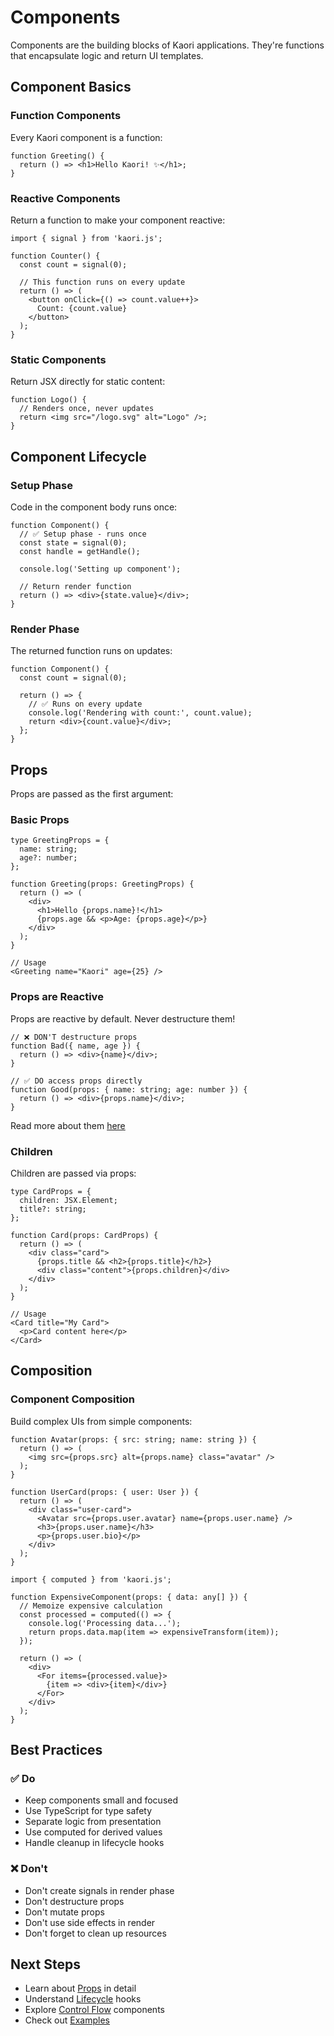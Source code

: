 # Components

Components are the building blocks of Kaori applications. They're functions that encapsulate logic and return UI templates.

## Component Basics

### Function Components

Every Kaori component is a function:

```tsx
function Greeting() {
  return () => <h1>Hello Kaori! ✨</h1>;
}
```

### Reactive Components

Return a function to make your component reactive:

```tsx
import { signal } from 'kaori.js';

function Counter() {
  const count = signal(0);

  // This function runs on every update
  return () => (
    <button onClick={() => count.value++}>
      Count: {count.value}
    </button>
  );
}
```

### Static Components

Return JSX directly for static content:

```tsx
function Logo() {
  // Renders once, never updates
  return <img src="/logo.svg" alt="Logo" />;
}
```

## Component Lifecycle

### Setup Phase

Code in the component body runs once:

```tsx
function Component() {
  // ✅ Setup phase - runs once
  const state = signal(0);
  const handle = getHandle();

  console.log('Setting up component');

  // Return render function
  return () => <div>{state.value}</div>;
}
```

### Render Phase

The returned function runs on updates:

```tsx
function Component() {
  const count = signal(0);

  return () => {
    // ✅ Runs on every update
    console.log('Rendering with count:', count.value);
    return <div>{count.value}</div>;
  };
}
```

## Props

Props are passed as the first argument:

### Basic Props

```tsx
type GreetingProps = {
  name: string;
  age?: number;
};

function Greeting(props: GreetingProps) {
  return () => (
    <div>
      <h1>Hello {props.name}!</h1>
      {props.age && <p>Age: {props.age}</p>}
    </div>
  );
}

// Usage
<Greeting name="Kaori" age={25} />
```

### Props are Reactive

Props are reactive by default. Never destructure them!

```tsx
// ❌ DON'T destructure props
function Bad({ name, age }) {
  return () => <div>{name}</div>;
}

// ✅ DO access props directly
function Good(props: { name: string; age: number }) {
  return () => <div>{props.name}</div>;
}
```

Read more about them [here](guides/props)


### Children

Children are passed via props:

```tsx
type CardProps = {
  children: JSX.Element;
  title?: string;
};

function Card(props: CardProps) {
  return () => (
    <div class="card">
      {props.title && <h2>{props.title}</h2>}
      <div class="content">{props.children}</div>
    </div>
  );
}

// Usage
<Card title="My Card">
  <p>Card content here</p>
</Card>
```

## Composition

### Component Composition

Build complex UIs from simple components:

```tsx
function Avatar(props: { src: string; name: string }) {
  return () => (
    <img src={props.src} alt={props.name} class="avatar" />
  );
}

function UserCard(props: { user: User }) {
  return () => (
    <div class="user-card">
      <Avatar src={props.user.avatar} name={props.user.name} />
      <h3>{props.user.name}</h3>
      <p>{props.user.bio}</p>
    </div>
  );
}
```

```tsx
import { computed } from 'kaori.js';

function ExpensiveComponent(props: { data: any[] }) {
  // Memoize expensive calculation
  const processed = computed(() => {
    console.log('Processing data...');
    return props.data.map(item => expensiveTransform(item));
  });

  return () => (
    <div>
      <For items={processed.value}>
        {item => <div>{item}</div>}
      </For>
    </div>
  );
}
```


## Best Practices

### ✅ Do

- Keep components small and focused
- Use TypeScript for type safety
- Separate logic from presentation
- Use computed for derived values
- Handle cleanup in lifecycle hooks

### ❌ Don't

- Don't create signals in render phase
- Don't destructure props
- Don't mutate props
- Don't use side effects in render
- Don't forget to clean up resources

## Next Steps

- Learn about [Props](/guide/props) in detail
- Understand [Lifecycle](/guide/lifecycle) hooks
- Explore [Control Flow](/guide/for) components
- Check out [Examples](/examples/basic)
